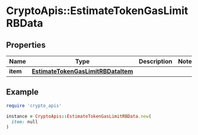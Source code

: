 # CryptoApis::EstimateTokenGasLimitRBData

## Properties

| Name | Type | Description | Notes |
| ---- | ---- | ----------- | ----- |
| **item** | [**EstimateTokenGasLimitRBDataItem**](EstimateTokenGasLimitRBDataItem.md) |  |  |

## Example

```ruby
require 'crypto_apis'

instance = CryptoApis::EstimateTokenGasLimitRBData.new(
  item: null
)
```


